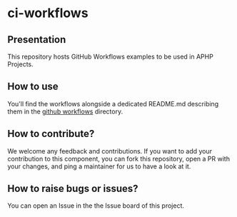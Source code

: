# ci-workflows

## Presentation
This repository hosts GitHub Workflows examples to be used in APHP Projects.

## How to use
You'll find the workflows alongside a dedicated README.md describing them in the [github workflows](./.github/workflows) directory.

## How to contribute?
We welcome any feedback and contributions. If you want to add your contribution to this component, you can fork this repository, open a PR with your changes, and ping a maintainer for us to have a look at it.

## How to raise bugs or issues?
You can open an Issue in the the Issue board of this project.
